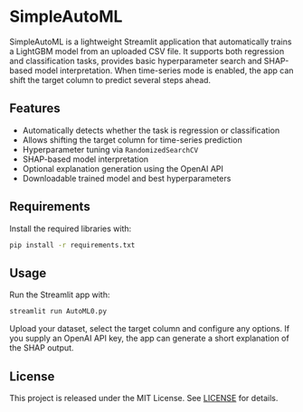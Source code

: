 # SimpleAutoML

SimpleAutoML is a lightweight Streamlit application that automatically trains a LightGBM model from an uploaded CSV file. It supports both regression and classification tasks, provides basic hyperparameter search and SHAP-based model interpretation. When time-series mode is enabled, the app can shift the target column to predict several steps ahead.

## Features

- Automatically detects whether the task is regression or classification
- Allows shifting the target column for time-series prediction
- Hyperparameter tuning via `RandomizedSearchCV`
- SHAP-based model interpretation
- Optional explanation generation using the OpenAI API
- Downloadable trained model and best hyperparameters

## Requirements

Install the required libraries with:

```bash
pip install -r requirements.txt
```

## Usage

Run the Streamlit app with:

```bash
streamlit run AutoML0.py
```

Upload your dataset, select the target column and configure any options. If you supply an OpenAI API key, the app can generate a short explanation of the SHAP output.

## License

This project is released under the MIT License. See [LICENSE](LICENSE) for details.
